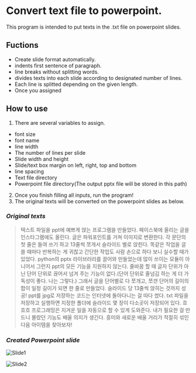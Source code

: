 # Convert text file to powerpoint.
This program is intended to put texts in the .txt file on powerpoint slides. 

## Fuctions
- Create slide format automatically.
- indents first sentence of paragraph.
- line breaks without splitting words.
- divides texts into each slide according to designated number of lines.
- Each line is splitted depending on the given length.
- Once you assigned
## How to use
1. There are several variables to assign.
* font size
* font name
* line width
* The number of lines per slide
* Slide width and height
* Slide/text box margin on left, right, top and bottom
* line spacing
* Text file directory
* Powerpoint file directory(The output pptx file will be stored in this path)
2. Once you finish filling all inputs, run the program!
3. The original texts will be converted on the powerpoint slides as below.

### _Original texts_
>텍스트 파일을 ppt에 예쁘게 얹는 프로그램을 만들었다. 페이스북에 올리는 글을 인스타그램에도 올린다. 글은 파워포인트를 거쳐 이미지로 변환한다. 각 문단의 첫 줄은 들여 쓰기 하고 13줄씩 쪼개서 슬라이드 별로 앉힌다. 똑같은 작업을 글 쓸 때마다 반복하는 게 귀찮고 간단한 작업도 사람 손으로 하다 보니 실수할 때가 있었다. 
>python의 pptx 라이브러리를 끌어와 만들었는데 많이 쓰이는 모듈이 아니어서 그런지 ppt의 모든 기능을 지원하지 않는다. 줄바꿈 할 때 글자 단위가 아닌 단어 단위로 끊어서 넘겨 주는 기능이 없다.(단어 단위로 줄넘김 하는 게 더 가독성이 좋다. 나는 그렇다.) 그래서 글을 단어별로 다 쪼개고, 쪼갠 단어의 길이의 합이 일정 길이가 되면 한 줄로 만들었다. 슬라이드 당 13줄씩 앉히는 것까지 성공! ppt를 jpg로 저장하는 코드는 인터넷에 돌아다니는 걸 따다 썼다. txt 파일을 저장하고 실행하면 지정한 폴더에 슬라이드 몇 장이 다소곳이 저장되어 있다. 흐흐흐
>프로그래밍은 지겨운 일을 자동으로 할 수 있게 도와준다. 내가 필요한 걸 만드니 몰랐던 기능도 배울 의지가 생긴다. 흥미와 새로운 배울 거리가 적절히 섞인 다음 아이템을 찾아보자! 
### _Created Powerpoint slide_
![Slide1](https://user-images.githubusercontent.com/84579416/128120738-2ea9a5fc-0c86-425b-a613-3629792a8999.jpg)

![Slide2](https://user-images.githubusercontent.com/84579416/128120746-1e732d31-ed91-4613-a5c7-ad933b20cc9a.jpg)
